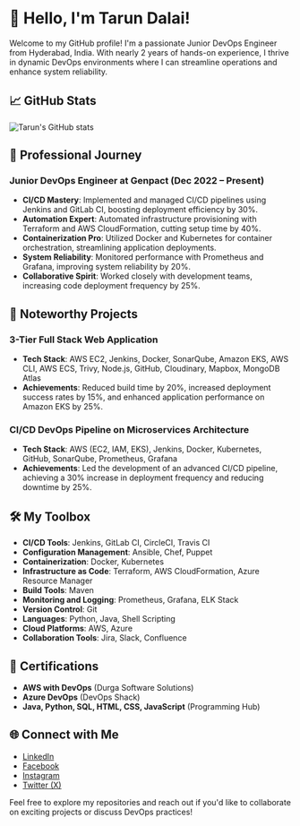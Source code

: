 # 👋 Hello, I'm Tarun Dalai!

Welcome to my GitHub profile! I'm a passionate Junior DevOps Engineer from Hyderabad, India. With nearly 2 years of hands-on experience, I thrive in dynamic DevOps environments where I can streamline operations and enhance system reliability.

## 📈 GitHub Stats

![Tarun's GitHub stats](https://github-readme-stats.vercel.app/api?username=tarundalai1999&show_icons=true&theme=radical)

## 🚀 Professional Journey

### Junior DevOps Engineer at Genpact (Dec 2022 – Present)
- **CI/CD Mastery**: Implemented and managed CI/CD pipelines using Jenkins and GitLab CI, boosting deployment efficiency by 30%.
- **Automation Expert**: Automated infrastructure provisioning with Terraform and AWS CloudFormation, cutting setup time by 40%.
- **Containerization Pro**: Utilized Docker and Kubernetes for container orchestration, streamlining application deployments.
- **System Reliability**: Monitored performance with Prometheus and Grafana, improving system reliability by 20%.
- **Collaborative Spirit**: Worked closely with development teams, increasing code deployment frequency by 25%.

## 🌟 Noteworthy Projects

### 3-Tier Full Stack Web Application
- **Tech Stack**: AWS EC2, Jenkins, Docker, SonarQube, Amazon EKS, AWS CLI, AWS ECS, Trivy, Node.js, GitHub, Cloudinary, Mapbox, MongoDB Atlas
- **Achievements**: Reduced build time by 20%, increased deployment success rates by 15%, and enhanced application performance on Amazon EKS by 25%.

### CI/CD DevOps Pipeline on Microservices Architecture
- **Tech Stack**: AWS (EC2, IAM, EKS), Jenkins, Docker, Kubernetes, GitHub, SonarQube, Prometheus, Grafana
- **Achievements**: Led the development of an advanced CI/CD pipeline, achieving a 30% increase in deployment frequency and reducing downtime by 25%.

## 🛠️ My Toolbox

- **CI/CD Tools**: Jenkins, GitLab CI, CircleCI, Travis CI
- **Configuration Management**: Ansible, Chef, Puppet
- **Containerization**: Docker, Kubernetes
- **Infrastructure as Code**: Terraform, AWS CloudFormation, Azure Resource Manager
- **Build Tools**: Maven
- **Monitoring and Logging**: Prometheus, Grafana, ELK Stack
- **Version Control**: Git
- **Languages**: Python, Java, Shell Scripting
- **Cloud Platforms**: AWS, Azure
- **Collaboration Tools**: Jira, Slack, Confluence

## 📜 Certifications

- **AWS with DevOps** (Durga Software Solutions)
- **Azure DevOps** (DevOps Shack)
- **Java, Python, SQL, HTML, CSS, JavaScript** (Programming Hub)

## 🌐 Connect with Me

- [LinkedIn](https://www.linkedin.com/in/tarun-dalai-674573138)
- [Facebook](https://www.facebook.com/Tarun.boss.1999/)
- [Instagram](https://www.instagram.com/_tarun_dalai_001_/)
- [Twitter (X)](https://x.com/BossTarun1999/)
  
Feel free to explore my repositories and reach out if you'd like to collaborate on exciting projects or discuss DevOps practices!
